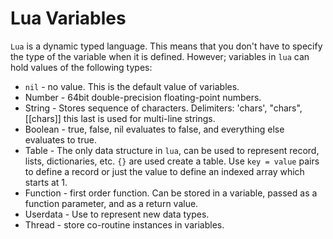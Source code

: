 # Lua Variables

`Lua` is a dynamic typed language. This means that you don't have to specify the type of the variable when it is defined. However; variables in `lua` can hold values of the following types:
  * `nil` - no value. This is the default value of variables. 
  * Number - 64bit double-precision floating-point numbers.
  * String - Stores sequence of characters. Delimiters: 'chars', "chars", [[chars]] this last is used for multi-line strings.
  * Boolean - true, false, nil evaluates to false, and everything else evaluates to true.
  * Table - The only data structure in `lua`, can be used to represent record, lists, dictionaries, etc. `{}` are used create a table. Use `key = value` pairs to define a record or just the value to define an indexed array which starts at 1.
  * Function - first order function. Can be stored in a variable, passed as a function parameter, and as a return value.
  * Userdata - Use to represent new data types.
  * Thread - store co-routine instances in variables.
